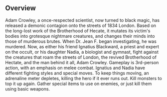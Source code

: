## Overview

Adam Crowley, a once-respected scientist, now turned to black magic, has released a demonic contagion onto the streets of 1834 London. Based on the long-lost work of the Brotherhood of Hecate, it mutates its victim's bodies into grotesque nightmare creatures, and changes their minds into those of murderous brutes. When Dr. Jean F. began investigating, he was murdered. Now, as either his friend Ignatius Blackward, a priest and expert on the occult, or his daughter Nadia, a biologist and gymnast, fight against the creatures that roam the streets of London, the revived Brotherhood of Hectate, and the man behind it all, Adam Crowley. Gameplay is 3rd-person action, with an emphasis on melee combat. Ignatius and Nadia have different fighting styles and special moves. To keep things moving, an adrenaline meter depletes, killing the hero if it ever runs out. Kill monsters to top it up again. Gather special items to use on enemies, or just kill them using basic weapons.